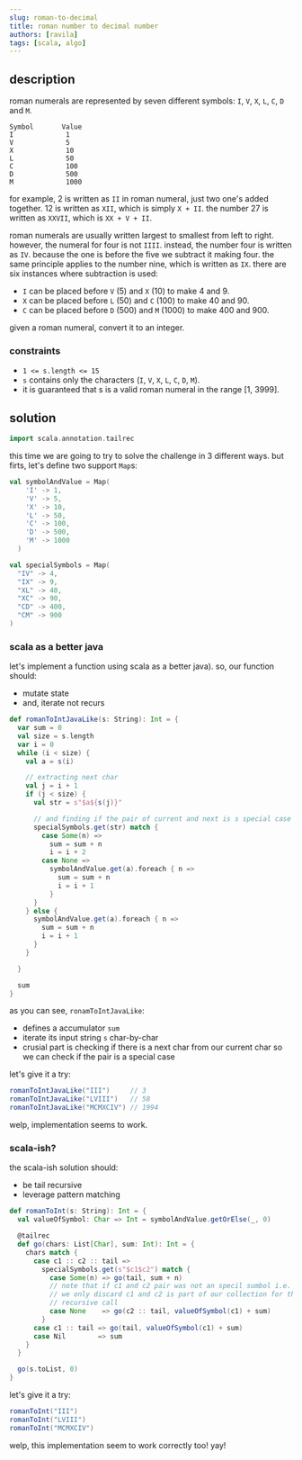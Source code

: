 ```yaml
---
slug: roman-to-decimal
title: roman number to decimal number
authors: [ravila]
tags: [scala, algo]
---
```


## description

roman numerals are represented by seven different symbols: `I`, `V`, `X`, `L`, `C`, `D` and `M`.

```
Symbol       Value
I             1
V             5
X             10
L             50
C             100
D             500
M             1000
```

for example, 2 is written as `II` in roman numeral, just two one's added together. 12 is written as `XII`, which is simply `X + II`. 
the number 27 is written as `XXVII`, which is `XX + V + II`.

roman numerals are usually written largest to smallest from left to right. however, the numeral for four is not `IIII`. 
instead, the number four is written as `IV`. because the one is before the five we subtract it making four. 
the same principle applies to the number nine, which is written as `IX`. 
there are six instances where subtraction is used:

- `I` can be placed before `V` (5) and `X` (10) to make 4 and 9. 
- `X` can be placed before `L` (50) and `C` (100) to make 40 and 90. 
- `C` can be placed before `D` (500) and `M` (1000) to make 400 and 900.

given a roman numeral, convert it to an integer.

### constraints

- `1 <= s.length <= 15`
- `s` contains only the characters (`I`, `V`, `X`, `L`, `C`, `D`, `M`).
- it is guaranteed that s is a valid roman numeral in the range [1, 3999].

## solution

```scala mdoc:invisible
import scala.annotation.tailrec
```

this time we are going to try to solve the challenge in 3 different ways.
but firts, let's define two support `Map`s:

```scala mdoc:silent
val symbolAndValue = Map(
    'I' -> 1,
    'V' -> 5,
    'X' -> 10,
    'L' -> 50,
    'C' -> 100,
    'D' -> 500,
    'M' -> 1000
  )

val specialSymbols = Map(
  "IV" -> 4,
  "IX" -> 9,
  "XL" -> 40,
  "XC" -> 90,
  "CD" -> 400,
  "CM" -> 900
)
```

### scala as a better java

let's implement a function using scala as a better java).
so, our function should:

- mutate state
- and, iterate not recurs

```scala mdoc
def romanToIntJavaLike(s: String): Int = {
  var sum = 0
  val size = s.length
  var i = 0
  while (i < size) {
    val a = s(i)

    // extracting next char
    val j = i + 1
    if (j < size) {
      val str = s"$a${s(j)}"

      // and finding if the pair of current and next is s special case
      specialSymbols.get(str) match {
        case Some(n) =>
          sum = sum + n
          i = i + 2
        case None =>
          symbolAndValue.get(a).foreach { n =>
            sum = sum + n
            i = i + 1
          }
      }
    } else {
      symbolAndValue.get(a).foreach { n =>
        sum = sum + n
        i = i + 1
      }
    }

  }

  sum
}
```

as you can see, `ronamToIntJavaLike`:

- defines a accumulator `sum` 
- iterate its input string `s` char-by-char
- crusial part is checking if there is a next char from our current char so we can check if the pair is a special case

let's give it a try:

```scala mdoc
romanToIntJavaLike("III")     // 3
romanToIntJavaLike("LVIII")   // 58
romanToIntJavaLike("MCMXCIV") // 1994
```

welp, implementation seems to work.

### scala-ish?

the scala-ish solution should:

- be tail recursive
- leverage pattern matching

```scala mdoc
def romanToInt(s: String): Int = {
  val valueOfSymbol: Char => Int = symbolAndValue.getOrElse(_, 0)

  @tailrec
  def go(chars: List[Char], sum: Int): Int = {
    chars match {
      case c1 :: c2 :: tail =>
        specialSymbols.get(s"$c1$c2") match {
          case Some(n) => go(tail, sum + n)
          // note that if c1 and c2 pair was not an specil sumbol i.e. IV
          // we only discard c1 and c2 is part of our collection for the next
          // recursive call
          case None    => go(c2 :: tail, valueOfSymbol(c1) + sum)
        }
      case c1 :: tail => go(tail, valueOfSymbol(c1) + sum)
      case Nil        => sum
    }
  }

  go(s.toList, 0)
}
```

let's give it a try:

```scala mdoc
romanToInt("III")
romanToInt("LVIII")
romanToInt("MCMXCIV")
```

welp, this implementation seem to work correctly too! yay!